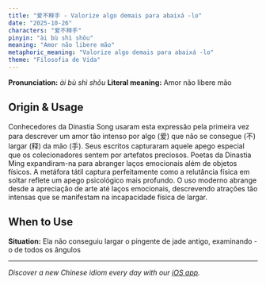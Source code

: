 ```yaml
---
title: "爱不释手 - Valorize algo demais para abaixá -lo"
date: "2025-10-26"
characters: "爱不释手"
pinyin: "ài bù shì shǒu"
meaning: "Amor não libere mão"
metaphoric_meaning: "Valorize algo demais para abaixá -lo"
theme: "Filosofia de Vida"
---
```


**Pronunciation:** *ài bù shì shǒu*
**Literal meaning:** Amor não libere mão

## Origin & Usage

Conhecedores da Dinastia Song usaram esta expressão pela primeira vez para descrever um amor tão intenso por algo (爱) que não se consegue (不) largar (释) da mão (手). Seus escritos capturaram aquele apego especial que os colecionadores sentem por artefatos preciosos. Poetas da Dinastia Ming expandiram-na para abranger laços emocionais além de objetos físicos. A metáfora tátil captura perfeitamente como a relutância física em soltar reflete um apego psicológico mais profundo. O uso moderno abrange desde a apreciação de arte até laços emocionais, descrevendo atrações tão intensas que se manifestam na incapacidade física de largar.

## When to Use

**Situation:** Ela não conseguiu largar o pingente de jade antigo, examinando -o de todos os ângulos

---

*Discover a new Chinese idiom every day with our [iOS app](https://apps.apple.com/us/app/daily-chinese-idioms/id6740611324).*
